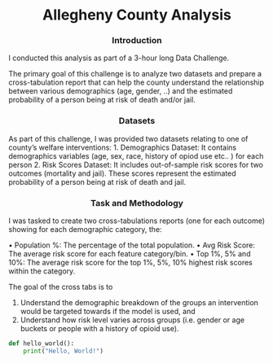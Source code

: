 <h1 align="center">Allegheny County Analysis </h1>

<h3 align="center">Introduction</h3>
I conducted this analysis as part of a 3-hour long Data Challenge.

The primary goal of this challenge is to analyze two datasets and prepare a cross-tabulation report that can help the county understand the relationship between various demographics (age, gender, ..) and the estimated probability of a person being at risk of death and/or jail.

<h3 align="center">Datasets</h3>
As part of this challenge, I was provided two datasets relating to one of county’s welfare interventions:
1. Demographics Dataset: It contains demographics variables (age, sex, race, history of opiod use etc.. ) for each person 
2. Risk Scores Dataset: It includes out-of-sample risk scores for two outcomes (mortality and jail). These scores represent the estimated probability of a person being at risk of death and jail.

<h3 align="center">Task and Methodology</h3>

I was tasked to create two cross-tabulations reports (one for each outcome) showing for each demographic category, the:

• Population %: The percentage of the total population.
• Avg Risk Score: The average risk score for each feature category/bin.
• Top 1%, 5% and 10%: The average risk score for the top 1%, 5%, 10% highest risk scores within the category.


The goal of the cross tabs is to
1. Understand the demographic breakdown of the groups an intervention would be targeted towards if the model is used, and
2. Understand how risk level varies across groups (i.e. gender or age buckets or people with a history of opioid use).

```python
def hello_world():
    print("Hello, World!")
```
